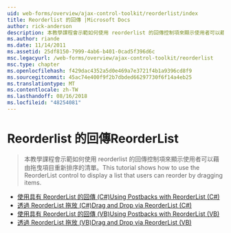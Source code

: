 ```yaml
---
uid: web-forms/overview/ajax-control-toolkit/reorderlist/index
title: Reorderlist 的回傳 |Microsoft Docs
author: rick-anderson
description: 本教學課程會示範如何使用 reorderlist 的回傳控制項來顯示使用者可以藉由拖曳項目重新排序的清單。
ms.author: riande
ms.date: 11/14/2011
ms.assetid: 25df8150-7999-4ab6-b401-0cad5f396d6c
msc.legacyurl: /web-forms/overview/ajax-control-toolkit/reorderlist
msc.type: chapter
ms.openlocfilehash: f429dac4352a5d0e469a7e3721f4b1a9396cd8f9
ms.sourcegitcommit: 45ac74e400f9f2b7dbded66297730f6f14a4eb25
ms.translationtype: MT
ms.contentlocale: zh-TW
ms.lasthandoff: 08/16/2018
ms.locfileid: "48254081"
---
```

<a name="reorderlist"></a><span data-ttu-id="cbbad-103">Reorderlist 的回傳</span><span class="sxs-lookup"><span data-stu-id="cbbad-103">ReorderList</span></span>
====================
> <span data-ttu-id="cbbad-104">本教學課程會示範如何使用 reorderlist 的回傳控制項來顯示使用者可以藉由拖曳項目重新排序的清單。</span><span class="sxs-lookup"><span data-stu-id="cbbad-104">This tutorial shows how to use the ReorderList control to display a list that users can reorder by dragging items.</span></span>


- [<span data-ttu-id="cbbad-105">使用具有 ReorderList 的回傳 (C#)</span><span class="sxs-lookup"><span data-stu-id="cbbad-105">Using Postbacks with ReorderList (C#)</span></span>](using-postbacks-with-reorderlist-cs.md)
- [<span data-ttu-id="cbbad-106">透過 ReorderList 拖放 (C#)</span><span class="sxs-lookup"><span data-stu-id="cbbad-106">Drag and Drop via ReorderList (C#)</span></span>](drag-and-drop-via-reorderlist-cs.md)
- [<span data-ttu-id="cbbad-107">使用具有 ReorderList 的回傳 (VB)</span><span class="sxs-lookup"><span data-stu-id="cbbad-107">Using Postbacks with ReorderList (VB)</span></span>](using-postbacks-with-reorderlist-vb.md)
- [<span data-ttu-id="cbbad-108">透過 ReorderList 拖放 (VB)</span><span class="sxs-lookup"><span data-stu-id="cbbad-108">Drag and Drop via ReorderList (VB)</span></span>](drag-and-drop-via-reorderlist-vb.md)
